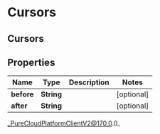 # Cursors

## Cursors

## Properties

|Name | Type | Description | Notes|
|------------ | ------------- | ------------- | -------------|
| **before** | **String** |  | [optional] |
| **after** | **String** |  | [optional] |



_PureCloudPlatformClientV2@170.0.0_
